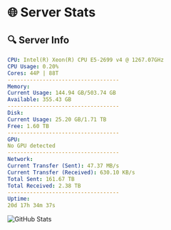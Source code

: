 # 🌐 Server Stats
## 🔍 Server Info
```yaml
CPU: Intel(R) Xeon(R) CPU E5-2699 v4 @ 1267.07GHz
CPU Usage: 0.20%
Cores: 44P | 88T
-----------------------------------
Memory:
Current Usage: 144.94 GB/503.74 GB
Available: 355.43 GB
-----------------------------------
Disk:
Current Usage: 25.20 GB/1.71 TB
Free: 1.60 TB
-----------------------------------
GPU:
No GPU detected
-----------------------------------
Network:
Current Transfer (Sent): 47.37 MB/s
Current Transfer (Received): 630.10 KB/s
Total Sent: 161.67 TB
Total Received: 2.38 TB
-----------------------------------
Uptime:
20d 17h 34m 37s
```
![GitHub Stats](https://img.shields.io/badge/Updated-2025-02-28_16:17:55-blue)
